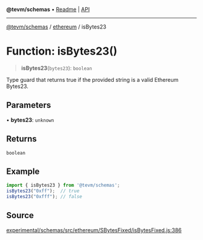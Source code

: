 **@tevm/schemas** • [Readme](../../README.md) \| [API](../../modules.md)

***

[@tevm/schemas](../../README.md) / [ethereum](../README.md) / isBytes23

# Function: isBytes23()

> **isBytes23**(`bytes23`): `boolean`

Type guard that returns true if the provided string is a valid Ethereum Bytes23.

## Parameters

• **bytes23**: `unknown`

## Returns

`boolean`

## Example

```ts
import { isBytes23 } from '@tevm/schemas';
isBytes23("0xff");  // true
isBytes23("0xfff"); // false
````

## Source

[experimental/schemas/src/ethereum/SBytesFixed/isBytesFixed.js:386](https://github.com/evmts/tevm-monorepo/blob/main/experimental/schemas/src/ethereum/SBytesFixed/isBytesFixed.js#L386)
